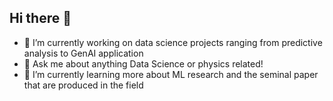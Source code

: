 ## Hi there 👋

- 🔭 I’m currently working on data science projects ranging from predictive analysis to GenAI application
- 💬 Ask me about anything Data Science or physics related!
- 🌱 I’m currently learning more about ML research and the seminal paper that are produced in the field

<!--
**NiazM97/NiazM97** is a ✨ _special_ ✨ repository because its `README.md` (this file) appears on your GitHub profile.

Here are some ideas to get you started:

- 🔭 I’m currently working on ...
- 🌱 I’m currently learning ...
- 👯 I’m looking to collaborate on ...
- 🤔 I’m looking for help with ...
- 💬 Ask me about ...
- 📫 How to reach me: ...
- 😄 Pronouns: ...
- ⚡ Fun fact: ...
-->
